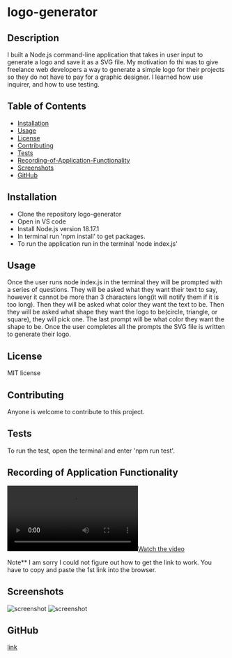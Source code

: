# logo-generator

## Description

I built a Node.js command-line application that takes in user input to generate a logo and save it as a SVG file. My motivation fo thi was to give freelance web developers a way to generate a simple logo for their projects so they do not have to pay for a graphic designer. I learned how use inquirer, and how to use testing. 

## Table of Contents

- [Installation](#installation)
- [Usage](#usage)
- [License](#license)
- [Contributing](#contributing)
- [Tests](#tests)
- [Recording-of-Application-Functionality](#recording-of-application-functionality)
- [Screenshots](#screenshots)
- [GitHub](#github)

## Installation

- Clone the repository logo-generator
- Open in VS code
- Install Node.js version 18.17.1 
- In terminal run 'npm install' to get packages.
- To run the application run in the terminal 'node index.js'

## Usage

Once the user runs node index.js in the terminal they will be prompted with a series of questions. They will be asked what they want their text to say, however it cannot be more than 3 characters long(it will notify them if it is too long). Then they will be asked what color they want the text to be. Then they will be asked what shape they want the logo to be(circle, triangle, or square), they will pick one. The last prompt will be what color they want the shape to be. Once the user completes all the prompts the SVG file is written to generate their logo.

## License

MIT license

## Contributing

Anyone is welcome to contribute to this project.

## Tests

To run the test, open the terminal and enter 'npm run test'.

## Recording of Application Functionality

[![Watch the video](file:///Users/londonjensen/Downloads/Untitled_%20Aug%2024,%202023%203_16%20PM.webm)](https://drive.google.com/file/d/1vZvxZFp77ZGuvWDFJQxjGLnZNmQmHlQE/view)

Note** I am sorry I could not figure out how to get the link to work. You have to copy and paste the 1st link into the browser.

## Screenshots

![screenshot](logo-example1)
![screenshot](logo-example2)

## GitHub

[link](https://github.com/lonj214/logo-generator)